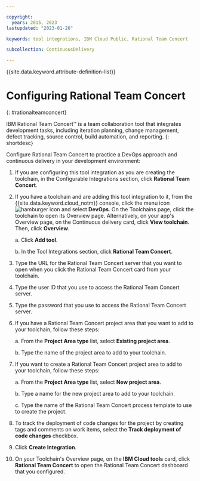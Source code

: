 ```yaml
---

copyright:
  years: 2015, 2023
lastupdated: "2023-01-26"

keywords: tool integrations, IBM Cloud Public, Rational Team Concert

subcollection: ContinuousDelivery

---
```


{{site.data.keyword.attribute-definition-list}}  

# Configuring Rational Team Concert
{: #rationalteamconcert}

IBM Rational Team Concert&trade; is a team collaboration tool that integrates development tasks, including iteration planning, change management, defect tracking, source control, build automation, and reporting.
{: shortdesc}

Configure Rational Team Concert to practice a DevOps approach and continuous delivery in your development environment:

1. If you are configuring this tool integration as you are creating the toolchain, in the Configurable Integrations section, click **Rational Team Concert**.
1. If you have a toolchain and are adding this tool integration to it, from the {{site.data.keyword.cloud_notm}} console, click the menu icon ![hamburger icon](images/icon_hamburger.svg) and select **DevOps**. On the Toolchains page, click the toolchain to open its Overview page. Alternatively, on your app's Overview page, on the Continuous delivery card, click **View toolchain**. Then, click **Overview**. 

   a. Click **Add tool**.

   b. In the Tool Integrations section, click **Rational Team Concert**.

1. Type the URL for the Rational Team Concert server that you want to open when you click the Rational Team Concert card from your toolchain.
1. Type the user ID that you use to access the Rational Team Concert server.
1. Type the password that you use to access the Rational Team Concert server.
1. If you have a Rational Team Concert project area that you want to add to your toolchain, follow these steps:

   a. From the **Project Area type** list, select **Existing project area**.

   b. Type the name of the project area to add to your toolchain.

1. If you want to create a Rational Team Concert project area to add to your toolchain, follow these steps:

   a. From the **Project Area type** list, select **New project area**.

   b. Type a name for the new project area to add to your toolchain.

   c. Type the name of the Rational Team Concert process template to use to create the project.

1. To track the deployment of code changes for the project by creating tags and comments on work items, select the **Track deployment of code changes** checkbox.
1. Click **Create Integration**.
1. On your Toolchain's Overview page, on the **IBM Cloud tools** card, click **Rational Team Concert** to open the Rational Team Concert dashboard that you configured.
